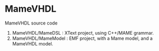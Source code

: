# MameVHDL
MameVHDL source code

1. MameVHDL/MameDSL : XText project, using C++/MAME grammar.
2. MameVHDL/MameModel : EMF project, with a Mame model, and a MameVHDL model.